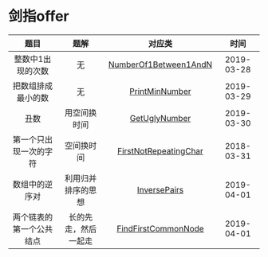 # 剑指offer

|题目|题解|对应类|时间|
|:---:|:---:|:----:|:---:|
|整数中1出现的次数|无|[NumberOf1Between1AndN](NumberOf1Between1AndN.java)|2019-03-28|
|把数组排成最小的数|无|[PrintMinNumber](PrintMinNumber.java)|2019-03-29|
|丑数|用空间换时间|[GetUglyNumber](GetUglyNumber.java)|2019-03-30|
|第一个只出现一次的字符|空间换时间|[FirstNotRepeatingChar](FirstNotRepeatingChar.java)|2018-03-31|
|数组中的逆序对|利用归并排序的思想|[InversePairs](InversePairs.java)|2019-04-01|
|两个链表的第一个公共结点|长的先走，然后一起走|[FindFirstCommonNode](FindFirstCommonNode.java)|2019-04-01|